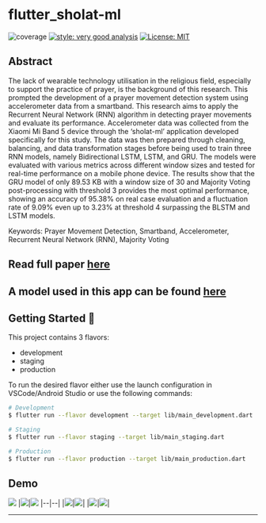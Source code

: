 # flutter_sholat-ml

![coverage][coverage_badge]
[![style: very good analysis][very_good_analysis_badge]][very_good_analysis_link]
[![License: MIT][license_badge]][license_link]

## Abstract
The lack of wearable technology utilisation in the religious field, especially to support the practice of prayer, is the background of this research. This prompted the development of a prayer movement detection system using accelerometer data from a smartband. This research aims to apply the Recurrent Neural Network (RNN) algorithm in detecting prayer movements and evaluate its performance. Accelerometer data was collected from the Xiaomi Mi Band 5 device through the ‘sholat-ml’ application developed specifically for this study. The data was then prepared through cleaning, balancing, and data transformation stages before being used to train three RNN models, namely Bidirectional LSTM, LSTM, and GRU. The models were evaluated with various metrics across different window sizes and tested for real-time performance on a mobile phone device. The results show that the GRU model of only 89.53 KB with a window size of 30 and Majority Voting post-processing with threshold 3 provides the most optimal performance, showing an accuracy of 95.38% on real case evaluation and a fluctuation rate of 9.09% even up to 3.23% at threshold 4 surpassing the BLSTM and LSTM models.

Keywords: Prayer Movement Detection, Smartband, Accelerometer, Recurrent Neural Network (RNN), Majority Voting

## Read full paper [here](https://digilib.uinsgd.ac.id/98494/)

## A model used in this app can be found [here](https://github.com/azliR/sholat-ml)

## Getting Started 🚀

This project contains 3 flavors:

- development
- staging
- production

To run the desired flavor either use the launch configuration in VSCode/Android Studio or use the following commands:

```sh
# Development
$ flutter run --flavor development --target lib/main_development.dart

# Staging
$ flutter run --flavor staging --target lib/main_staging.dart

# Production
$ flutter run --flavor production --target lib/main_production.dart
```

## Demo
![](docs/assets/flutter_sholat_ml-0.webp)
|![](docs/assets/flutter_sholat_ml-1.webp)|![](docs/assets/flutter_sholat_ml-2.webp)
|--|--|
|![](docs/assets/flutter_sholat_ml-3.webp)|![](docs/assets/flutter_sholat_ml-4.webp)|
|![](docs/assets/flutter_sholat_ml-5.webp)|![](docs/assets/flutter_sholat_ml-6.webp)|


---


[coverage_badge]: coverage_badge.svg
[flutter_localizations_link]: https://api.flutter.dev/flutter/flutter_localizations/flutter_localizations-library.html
[internationalization_link]: https://flutter.dev/docs/development/accessibility-and-localization/internationalization
[license_badge]: https://img.shields.io/badge/license-MIT-blue.svg
[license_link]: https://opensource.org/licenses/MIT
[very_good_analysis_badge]: https://img.shields.io/badge/style-very_good_analysis-B22C89.svg
[very_good_analysis_link]: https://pub.dev/packages/very_good_analysis
[very_good_cli_link]: https://github.com/VeryGoodOpenSource/very_good_cli
